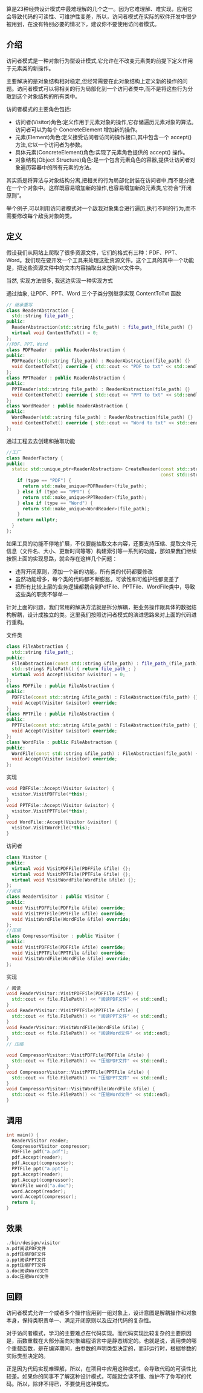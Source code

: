 <!--
 * @Description: 
 * @version: 
 * @Author: 莫邪
 * @Date: 2023-11-01 10:17:00
 * @LastEditors: 莫邪
 * @LastEditTime: 2023-11-01 10:17:00
-->
算是23种经典设计模式中最难理解的几个之一。因为它难理解、难实现，应用它会导致代码的可读性、可维护性变差，所以，访问者模式在实际的软件开发中很少被用到，在没有特别必要的情况下，建议你不要使用访问者模式。

## 介绍

访问者模式是一种对象行为型设计模式,它允许在不改变元素类的前提下定义作用于元素类的新操作。

主要解决的是对象结构相对稳定,但经常需要在此对象结构上定义新的操作的问题。访问者模式可以将相关的行为局部化到一个访问者类中,而不是将这些行为分散到这个对象结构的所有类中。

访问者模式的主要角色包括:

- 访问者(Visitor)角色:定义作用于元素对象的操作,它存储遍历元素对象的算法。访问者可以为每个 ConcreteElement 增加新的操作。
- 元素(Element)角色:定义接受访问者访问的操作接口,其中包含一个 accept() 方法,它以一个访问者为参数。
- 具体元素(ConcreteElement)角色:实现了元素角色提供的 accept() 操作。
- 对象结构(Object Structure)角色:是一个包含元素角色的容器,提供让访问者对象遍历容器中的所有元素的方法。

其实质是将算法与对象结构分离,把相关的行为局部化封装在访问者中,而不是分散在一个个对象中。这样既容易增加新的操作,也容易增加新的元素类,它符合“开闭原则”。

举个例子,可以利用访问者模式对一个敌我对象集合进行遍历,执行不同的行为,而不需要修改每个敌我对象的类。

## 定义

假设我们从网站上爬取了很多资源文件，它们的格式有三种：PDF、PPT、Word。我们现在要开发一个工具来处理这批资源文件。这个工具的其中一个功能是，把这些资源文件中的文本内容抽取出来放到txt文件中。

当然, 实现方法很多, 我这边实现一种实现方式

通过抽象, 让PDF、PPT、Word 三个子类分别继承实现 ContentToTxt 函数

```cpp
// 继承重写
class ReaderAbstraction {
  std::string file_path_;
public:
  ReaderAbstraction(std::string file_path) : file_path_(file_path) {}
  virtual void ContentToTxt() = 0;
};
//PDF、PPT、Word
class PDFReader : public ReaderAbstraction {
public:
  PDFReader(std::string file_path) : ReaderAbstraction(file_path) {}
  void ContentToTxt() override { std::cout << "PDF to txt" << std::endl; }
};
class PPTReader : public ReaderAbstraction {
public:
  PPTReader(std::string file_path) : ReaderAbstraction(file_path) {}
  void ContentToTxt() override { std::cout << "PPT to txt" << std::endl; }
};
class WordReader : public ReaderAbstraction {
public:
  WordReader(std::string file_path) : ReaderAbstraction(file_path) {}
  void ContentToTxt() override { std::cout << "Word to txt" << std::endl; }
};
```

通过工程去去创建和抽取功能

```cpp
//工厂
class ReaderFactory {
public:
  static std::unique_ptr<ReaderAbstraction> CreateReader(const std::string &type, 
                                                         const std::string &file_path) {
    if (type == "PDF") {
      return std::make_unique<PDFReader>(file_path);
    } else if (type == "PPT") {
      return std::make_unique<PPTReader>(file_path);
    } else if (type == "Word") {
      return std::make_unique<WordReader>(file_path);
    }
    return nullptr;
  }
};
```

如果工具的功能不停地扩展，不仅要能抽取文本内容，还要支持压缩、提取文件元信息（文件名、大小、更新时间等等）构建索引等一系列的功能，那如果我们继续按照上面的实现思路，就会存在这样几个问题：

- 违背开闭原则，添加一个新的功能，所有类的代码都要修改
- 虽然功能增多，每个类的代码都不断膨胀，可读性和可维护性都变差了
- 把所有比较上层的业务逻辑都耦合到PdfFile、PPTFile、WordFile类中，导致这些类的职责不够单一

针对上面的问题，我们常用的解决方法就是拆分解耦，把业务操作跟具体的数据结构解耦，设计成独立的类。这里我们按照访问者模式的演进思路来对上面的代码进行重构。

文件类

```cpp
class FileAbstraction {
  std::string file_path_;
public:
  FileAbstraction(const std::string &file_path) : file_path_(file_path) {}
  std::string& FilePath() { return file_path_; }
  virtual void Accept(Visitor &visitor) = 0;
};
class PDFFile : public FileAbstraction {
public:
  PDFFile(const std::string &file_path) : FileAbstraction(file_path) {}
  void Accept(Visitor &visitor) override;
};
class PPTFile : public FileAbstraction {
public:
  PPTFile(const std::string &file_path) : FileAbstraction(file_path) {}
  void Accept(Visitor &visitor) override;
};
class WordFile : public FileAbstraction {
public:
  WordFile(const std::string &file_path) : FileAbstraction(file_path) {}
  void Accept(Visitor &visitor) override;
};
```

实现

```cpp
void PDFFile::Accept(Visitor &visitor) {
  visitor.VisitPDFFile(*this);
}
void PPTFile::Accept(Visitor &visitor) {
  visitor.VisitPPTFile(*this);
}
void WordFile::Accept(Visitor &visitor) {
  visitor.VisitWordFile(*this);
}
```

访问者

```cpp
class Visitor {
public:
  virtual void VisitPDFFile(PDFFile &file) {};
  virtual void VisitPPTFile(PPTFile &file) {};
  virtual void VisitWordFile(WordFile &file) {};
};
//阅读
class ReaderVisitor : public Visitor {
public:
  void VisitPDFFile(PDFFile &file) override;
  void VisitPPTFile(PPTFile &file) override;
  void VisitWordFile(WordFile &file) override;
};
//压缩
class CompressorVisitor : public Visitor {
public:
  void VisitPDFFile(PDFFile &file) override;
  void VisitPPTFile(PPTFile &file) override;
  void VisitWordFile(WordFile &file) override;
};
```

实现

```cpp
/ 阅读
void ReaderVisitor::VisitPDFFile(PDFFile &file) {
  std::cout << file.FilePath() << "阅读PDF文件" << std::endl;
}
void ReaderVisitor::VisitPPTFile(PPTFile &file) {
  std::cout << file.FilePath() << "阅读PPT文件" << std::endl;
}
void ReaderVisitor::VisitWordFile(WordFile &file) {
  std::cout << file.FilePath() << "阅读Word文件" << std::endl;
}
// 压缩

void CompressorVisitor::VisitPDFFile(PDFFile &file) {
  std::cout << file.FilePath() << "压缩PDF文件" << std::endl;
}
void CompressorVisitor::VisitPPTFile(PPTFile &file) {
  std::cout << file.FilePath() << "压缩PPT文件" << std::endl;
}
void CompressorVisitor::VisitWordFile(WordFile &file) {
  std::cout << file.FilePath() << "压缩Word文件" << std::endl;
}
```

## 调用

```cpp
int main() {
  ReaderVisitor reader;
  CompressorVisitor compressor;
  PDFFile pdf("a.pdf");
  pdf.Accept(reader);
  pdf.Accept(compressor);
  PPTFile ppt("a.ppt");
  ppt.Accept(reader);
  ppt.Accept(compressor);
  WordFile word("a.doc");
  word.Accept(reader);
  word.Accept(compressor);
  return 0;
}
```

## 效果

```cpp
./bin/design/visitor
a.pdf阅读PDF文件
a.pdf压缩PDF文件
a.ppt阅读PPT文件
a.ppt压缩PPT文件
a.doc阅读Word文件
a.doc压缩Word文件
```

## 回顾

访问者模式允许一个或者多个操作应用到一组对象上，设计意图是解耦操作和对象本身，保持类职责单一、满足开闭原则以及应对代码的复杂性。

对于访问者模式，学习的主要难点在代码实现。而代码实现比较复杂的主要原因是，函数重载在大部分面向对象编程语言中是静态绑定的。也就是说，调用类的哪个重载函数，是在编译期间，由参数的声明类型决定的，而非运行时，根据参数的实际类型决定的。

正是因为代码实现难理解，所以，在项目中应用这种模式，会导致代码的可读性比较差。如果你的同事不了解这种设计模式，可能就会读不懂、维护不了你写的代码。所以，除非不得已，不要使用这种模式。